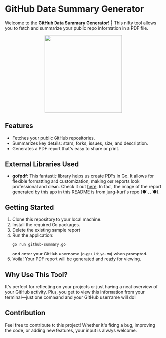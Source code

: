 # GitHub Data Summary Generator

Welcome to the **GitHub Data Summary Generator**! 🎉 This nifty tool allows you to fetch and summarize your public repo information in a PDF file.

<div align="center">
    <img src="https://github.com/user-attachments/assets/f0693797-0b20-48e5-a9da-73ee290c08b1" style="height:250px">
</div>

## Features

- Fetches your public GitHub repositories.
- Summarizes key details: stars, forks, issues, size, and description.
- Generates a PDF report that's easy to share or print.

## External Libraries Used

- **gofpdf**: This fantastic library helps us create PDFs in Go. It allows for flexible formatting and customization, making our reports look professional and clean. Check it out [here](https://github.com/jung-kurt/gofpdf). In fact, the image of the report generated by this app in this README is from jung-kurt's repo (●'◡'●).

## Getting Started

1. Clone this repository to your local machine.
2. Install the required Go packages.
3. Delete the existing sample report
4. Run the application:
    ```bash
    go run github-summary.go
    ```
   and enter your GitHub username (e.g: `Lidiya-MK`) when prompted.
5. Voilà! Your PDF report will be generated and ready for viewing.

## Why Use This Tool?

It's perfect for reflecting on your projects or just having a neat overview of your GitHub activity. Plus, you get to view this information from your terminal—just one command and your GitHub username will do!

## Contribution

Feel free to contribute to this project! Whether it's fixing a bug, improving the code, or adding new features, your input is always welcome.
